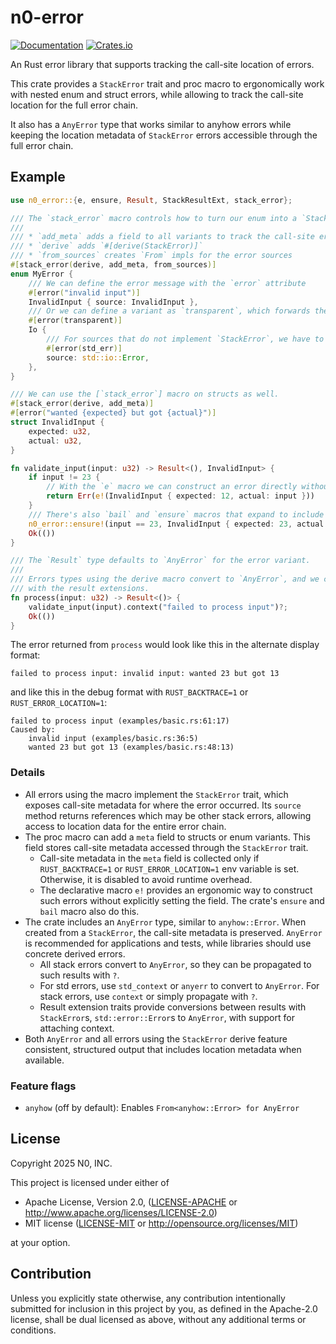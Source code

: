 # n0-error

[![Documentation](https://docs.rs/n0-error/badge.svg)](https://docs.rs/n0-error)
[![Crates.io](https://img.shields.io/crates/v/n0-error.svg)](https://crates.io/crates/n0-error)

An Rust error library that supports tracking the call-site location of errors.

This crate provides a `StackError` trait and proc macro to ergonomically work with nested
enum and struct errors, while allowing to track the call-site location for the
full error chain.

It also has a `AnyError` type that works similar to anyhow errors while keeping
the location metadata of `StackError` errors accessible through the full error chain.

## Example

```rust
use n0_error::{e, ensure, Result, StackResultExt, stack_error};

/// The `stack_error` macro controls how to turn our enum into a `StackError`.
///
/// * `add_meta` adds a field to all variants to track the call-site error location
/// * `derive` adds `#[derive(StackError)]`
/// * `from_sources` creates `From` impls for the error sources
#[stack_error(derive, add_meta, from_sources)]
enum MyError {
    /// We can define the error message with the `error` attribute
    #[error("invalid input")]
    InvalidInput { source: InvalidInput },
    /// Or we can define a variant as `transparent`, which forwards the Display impl to the error source.
    #[error(transparent)]
    Io {
        /// For sources that do not implement `StackError`, we have to mark the source as `std_err`.
        #[error(std_err)]
        source: std::io::Error,
    },
}

/// We can use the [`stack_error`] macro on structs as well.
#[stack_error(derive, add_meta)]
#[error("wanted {expected} but got {actual}")]
struct InvalidInput {
    expected: u32,
    actual: u32,
}

fn validate_input(input: u32) -> Result<(), InvalidInput> {
    if input != 23 {
        // With the `e` macro we can construct an error directly without spelling out the `meta` field:
        return Err(e!(InvalidInput { expected: 12, actual: input }))
    }
    /// There's also `bail` and `ensure` macros that expand to include the `meta` field:
    n0_error::ensure!(input == 23, InvalidInput { expected: 23, actual: input });
    Ok(())
}

/// The `Result` type defaults to `AnyError` for the error variant.
///
/// Errors types using the derive macro convert to `AnyError`, and we can add additional context
/// with the result extensions.
fn process(input: u32) -> Result<()> {
    validate_input(input).context("failed to process input")?;
    Ok(())
}
```

The error returned from `process` would look like this in the alternate display format:
```text
failed to process input: invalid input: wanted 23 but got 13
```
and like this in the debug format with `RUST_BACKTRACE=1` or `RUST_ERROR_LOCATION=1`:
```text
failed to process input (examples/basic.rs:61:17)
Caused by:
    invalid input (examples/basic.rs:36:5)
    wanted 23 but got 13 (examples/basic.rs:48:13)
```

### Details

- All errors using the macro implement the `StackError` trait, which exposes call-site metadata for
  where the error occurred. Its `source` method returns references which may be other stack errors,
  allowing access to location data for the entire error chain.
- The proc macro can add a `meta` field to structs or enum variants. This field stores call-site
  metadata accessed through the `StackError` trait.
    * Call-site metadata in the `meta` field is collected only if `RUST_BACKTRACE=1` or
     `RUST_ERROR_LOCATION=1` env variable is set. Otherwise, it is disabled to avoid runtime overhead.
    * The declarative macro `e!` provides an ergonomic way to construct such errors without
      explicitly setting the field. The crate's `ensure` and `bail` macro also do this.
- The crate includes an `AnyError` type, similar to `anyhow::Error`. When created from a
  `StackError`, the call-site metadata is preserved. `AnyError` is recommended for applications and
  tests, while libraries should use concrete derived errors.
    * All stack errors convert to `AnyError`, so they can be propagated to such results with `?`.
    * For std errors, use `std_context` or `anyerr` to convert to `AnyError`. For stack errors, use
      `context` or simply propagate with `?`.
    * Result extension traits provide conversions between results with `StackError`s,
      `std::error::Error`s to `AnyError`, with support for attaching context.
- Both `AnyError` and all errors using the `StackError` derive feature consistent, structured output
  that includes location metadata when available.

### Feature flags

* `anyhow` (off by default): Enables `From<anyhow::Error> for AnyError`

## License

Copyright 2025 N0, INC.

This project is licensed under either of

 * Apache License, Version 2.0, ([LICENSE-APACHE](LICENSE-APACHE) or
   http://www.apache.org/licenses/LICENSE-2.0)
 * MIT license ([LICENSE-MIT](LICENSE-MIT) or
   http://opensource.org/licenses/MIT)

at your option.

## Contribution

Unless you explicitly state otherwise, any contribution intentionally submitted for inclusion in this project by you, as defined in the Apache-2.0 license, shall be dual licensed as above, without any additional terms or conditions.
